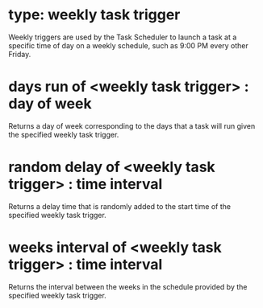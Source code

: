 # type: weekly task trigger

Weekly triggers are used by the Task Scheduler to launch a task at a specific time of day on a weekly schedule, such as 9:00 PM every other Friday.

# days run of &lt;weekly task trigger&gt; : day of week

Returns a day of week corresponding to the days that a task will run given the specified weekly task trigger.

# random delay of &lt;weekly task trigger&gt; : time interval

Returns a delay time that is randomly added to the start time of the specified weekly task trigger.

# weeks interval of &lt;weekly task trigger&gt; : time interval

Returns the interval between the weeks in the schedule provided by the specified weekly task trigger.
